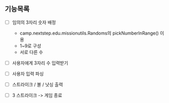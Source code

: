 
## 기능목록

- [ ] 임의의 3자리 숫자 배정 
  - camp.nextstep.edu.missionutils.Randoms의 pickNumberInRange() 이용
  - 1~9로 구성
  - 서로 다른 수


- [ ] 사용자에게 3자리 수 입력받기


- [ ] 사용자 입력 파싱


- [ ] 스트라이크 / 볼 / 낫싱 출력


- [ ] 3 스트라이크 -> 게임 종료

 